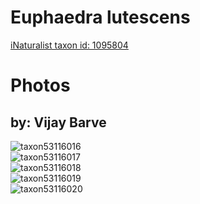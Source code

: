 
Euphaedra lutescens
===================
  
[iNaturalist taxon id: 1095804](https://www.inaturalist.org/taxa/1095804)
# Photos

## by: Vijay Barve
  
![taxon53116016](https://inaturalist-open-data.s3.amazonaws.com/photos/57374120/medium.jpeg)  
![taxon53116017](https://inaturalist-open-data.s3.amazonaws.com/photos/57374175/medium.jpeg)  
![taxon53116018](https://inaturalist-open-data.s3.amazonaws.com/photos/57374147/medium.jpeg)  
![taxon53116019](https://inaturalist-open-data.s3.amazonaws.com/photos/57374157/medium.jpeg)  
![taxon53116020](https://inaturalist-open-data.s3.amazonaws.com/photos/57374164/medium.jpeg)